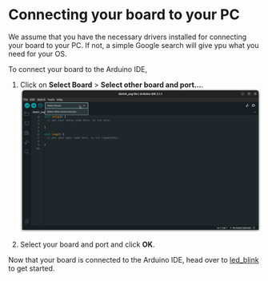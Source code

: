 # Connecting your board to your PC

We assume that you have the necessary drivers installed for connecting your board to your PC. If not, a simple Google search will give ypu what you need for your OS.

To connect your board to the Arduino IDE,

1. Click on **Select Board** > **Select other board and port...**.
	![Click on "Select Board"](../assets/select_board.png)

1. Select your board and port and click **OK**.

Now that your board is connected to the Arduino IDE, head over to [led_blink](led_blink/README.md) to get started.
